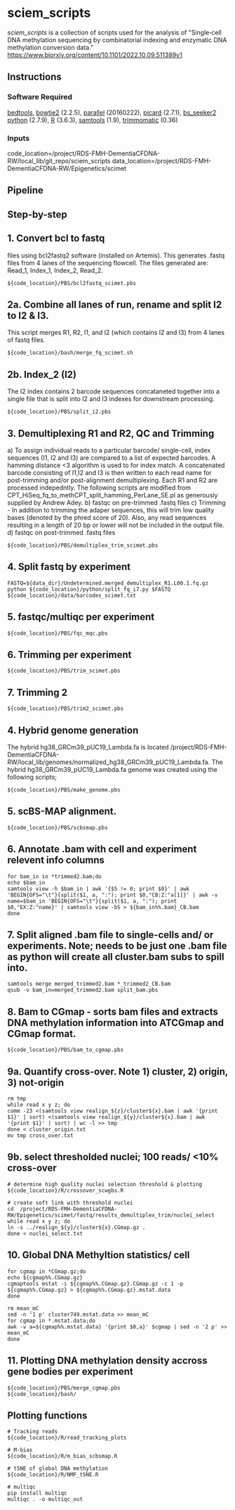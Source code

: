 # sciem_scripts
_sciem_scripts_ is a collection of scripts used for the analysis of "Single‑cell DNA methylation sequencing by combinatorial indexing and enzymatic DNA methylation conversion data." https://www.biorxiv.org/content/10.1101/2022.10.09.511389v1

## Instructions

### Software Required

[bedtools](https://bedtools.readthedocs.io/en/latest/),
[bowtie2](http://bowtie-bio.sourceforge.net/bowtie2/index.shtml) (2.2.5),
[parallel](https://www.gnu.org/software/parallel/) (20160222),
[picard](https://broadinstitute.github.io/picard/) (2.7.1),
[bs_seeker2](http://pellegrini-legacy.mcdb.ucla.edu/bs_seeker2/)
[python](https://www.python.org/) (2.7.9),
[R](https://www.r-project.org/) (3.6.3),
[samtools](http://www.htslib.org/) (1.9),
[trimmomatic](http://www.usadellab.org/cms/?page=trimmomatic) (0.36)

### Inputs
code_location=/project/RDS-FMH-DementiaCFDNA-RW/local_lib/git_repo/sciem_scripts
data_location=/project/RDS-FMH-DementiaCFDNA-RW/Epigenetics/scimet

## Pipeline

## Step-by-step

## 1. Convert bcl to fastq 
files using bcl2fastq2 software (installed on Artemis). This generates .fastq files from 4 lanes of the sequencing flowcell. The files generated are: Read_1, Index_1, Index_2, Read_2.  

	${code_location}/PBS/bcl2fastq_scimet.pbs

## 2a. Combine all lanes of run, rename and split I2 to I2 & I3. 
This script merges R1, R2, I1, and I2 (which contains I2 and I3) from 4 lanes of fastq files.
	
	${code_location}/bash/merge_fq_scimet.sh 

## 2b. Index_2 (I2) 
The I2 index contains 2 barcode sequences concataneted together into a single file that is split into I2 and I3 indexes for downstream processing.

	${code_location}/PBS/split_i2.pbs

## 3. Demultiplexing R1 and R2, QC and Trimming
a) To assign individual reads to a particular barcode/ single-cell, index sequences (I1, I2 and I3) are compared to a list of expected barcodes. A hamming distance <3 algorithm is used to for index match. A concatenated barcode consisting of I1,I2 and I3 is then written to each read name for post-trimming and/or post-alignment demultiplexing. Each R1 and R2 are processed indepedntly. The following scripts are modified from CPT_HiSeq_fq_to_methCPT_split_hamming_PerLane_SE.pl as generously supplied by Andrew Adey.
b) fastqc on pre-trimmed .fastq files
c) Trimming - In addition to trimming the adaper sequences, this will trim low quality bases (denoted by the phred score of 20). Also, any read sequences resulting in a length of 20 bp or lower will not be included in the output file.  
d) fastqc on post-trimmed .fastq files

	${code_location}/PBS/demultiplex_trim_scimet.pbs

## 4. Split fastq by experiment
	FASTQ=${data_dir}/Undetermined.merged_demultiplex_R1.L00.1.fq.gz
	python ${code_location}/python/split_fq_i7.py $FASTQ ${code_location}/data/barcodes_scimet.txt

## 5. fastqc/multiqc per experiment

	${code_location}/PBS/fqc_mqc.pbs

## 6. Trimming per experiment

	${code_location}/PBS/trim_scimet.pbs

## 7. Trimming 2 
	${code_location}/PBS/trim2_scimet.pbs

## 4. Hybrid genome generation
The hybrid hg38_GRCm39_pUC19_Lambda.fa is located /project/RDS-FMH-DementiaCFDNA-RW/local_lib/genomes/normalized_hg38_GRCm39_pUC19_Lambda.fa. The hybrid hg38_GRCm39_pUC19_Lambda.fa genome was created using the following scripts;
	
	${code_location}/PBS/make_genome.pbs

## 5. scBS-MAP alignment.
	
	${code_location}/PBS/scbsmap.pbs

## 6. Annotate .bam with cell and experiment relevent info columns

	for bam_in in *trimmed2.bam;do
	echo $bam_in 
	samtools view -h $bam_in | awk '{$5 != 0; print $0}' | awk 'BEGIN{OFS="\t"}{split($1, a, ":"); print $0,"CB:Z:"a[1]}' | awk -v name=$bam_in 'BEGIN{OFS="\t"}{split($1, a, ":"); print $0,"EX:Z:"name}' | samtools view -bS > ${bam_in%%.bam}_CB.bam
	done

## 7. Split aligned .bam file to single-cells and/ or experiments. Note; needs to be just one .bam file as python will create all cluster.bam subs to spill into.

	samtools merge merged_trimmed2.bam *_trimmed2_CB.bam
	qsub -v bam_in=merged_trimmed2.bam split_bam.pbs

## 8. Bam to CGmap - sorts bam files and extracts DNA methylation information into ATCGmap and CGmap format.

	${code_location}/PBS/bam_to_cgmap.pbs

## 9a. Quantify cross-over. Note 1) cluster, 2) origin, 3) not-origin

	rm tmp
	while read x y z; do
	comm -23 <(samtools view realign_${z}/cluster${x}.bam | awk '{print $1}' | sort) <(samtools view realign_${y}/cluster${x}.bam | awk '{print $1}' | sort) | wc -l >> tmp 
	done < cluster_origin.txt
	mv tmp cross_over.txt

## 9b. select thresholded nuclei; 100 reads/ <10% cross-over
	
	# determine high quality nuclei selection threshold & plotting
	${code_location}/R/crossover_scwgbs.R

	# create soft link with threshold nuclei
	cd  /project/RDS-FMH-DementiaCFDNA-RW/Epigenetics/scimet/fastq/results_demultiplex_trim/nuclei_select
	while read x y z; do
	ln -s ../realign_${y}/cluster${x}.CGmap.gz .
	done < nuclei_select.txt

## 10. Global DNA Methyltion statistics/ cell

	for cgmap in *CGmap.gz;do
	echo ${cgmap%%.CGmap.gz}
	cgmaptools mstat -i ${cgmap%%.CGmap.gz}.CGmap.gz -c 1 -p ${cgmap%%.CGmap.gz} > ${cgmap%%.CGmap.gz}.mstat.data
	done

	rm mean_mC
	sed -n '1 p' cluster749.mstat.data >> mean_mC
	for cgmap in *.mstat.data;do
	awk -v a=${cgmap%%.mstat.data} '{print $0,a}' $cgmap | sed -n '2 p' >> mean_mC
	done

## 11. Plotting DNA methylation density accross gene bodies per experiment
	
	${code_location}/PBS/merge_cgmap.pbs
	${code_location}/bash/


## Plotting functions 
	# Tracking reads
	${code_location}/R/read_tracking_plots

	# M-bias
	${code_location}/R/m_bias_scbsmap.R

	# tSNE of global DNA methylation
	${code_location}/R/NMF_tSNE.R

	# multiqc
	pip install multiqc
	multiqc . -o multiqc_out










